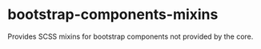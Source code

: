 # bootstrap-components-mixins
Provides SCSS mixins for bootstrap components not provided by the core.
